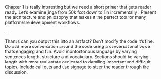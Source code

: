 Chapter 1 is really interesting but we need a short primer that gets reader ready. Let’s examine jinga from 50k foot down to 1in incrementally . Present the architecture and philosophy that makes it the perfect tool for many platform/sre development workflows.

--

Thanks can you output this into an artifact? Don’t modify the code it’s fine. Do add more conversation around the code using a conversational voice thats engaging and fun. Avoid montontonous language by varying sentences length, structure and vocabulary. Sections should be varying length with more real estate dedicated to detailing important and difficult topics. Include call outs and use signage to steer the reader through the discussion.
